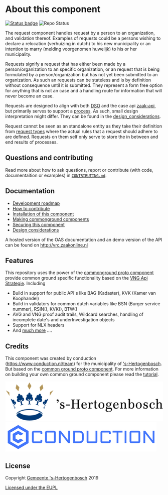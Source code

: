 # About this component

[![Status badge](https://img.shields.io/endpoint.svg?style=for-the-badge&url=https%3A//api-test.nl/api/v1/provider-latest-badge/5a146368-56a0-4092-8630-f806fc86ef50/)](https://api-test.nl/api/v1/provider-latest-badge/5a146368-56a0-4092-8630-f806fc86ef50/)
![Repo Status](https://img.shields.io/badge/status-concept-lightgrey.svg?style=plastic)

The request component handles request by a person to an organization, and validation thereof. Examples of requests could be a persons wishing to declare a relocation (verhuizing in dutch) to his new municipality or an intention to marry (melding voorgenomen huwelijk) to his or her municipality.   

Requests signify a request that has either been made by a person/organization to an specific organization, or an request that is being formulated by a person/organization but has not yet been submitted to an organization. As such an requests can be stateless and is by definition without consequence until it is submitted. They represent a form free option for anything that is not an case and a handling route for information that will never become an case.

Requests are designed to align with both [DSO]( https://redocly.github.io/redoc/?url=https://pre.omgevingswet.overheid.nl/knooppunt/apistore/api-docs/Rijkswaterstaat/Gebruikerstoepassingen-IndienenVerzoek/v1) and the case api [zaak-api]( https://zaken-api.vng.cloud/api/v1/schema), but primarily serves to support a [process]( http://ptc.zaakonline.nl). As such, small design interpretation might differ. They can be found in the [design_considerations]( https://github.com/gemeenteshertogenbosch/verzoekregistratiecomponent/blob/master/DESIGN.md).
              
Request cannot be seen as an standalone entity as they take their definition from [request types]( http://vtc.zaakonline.nl/) where the actual rules that a request should adhere to are defined. Requests on them self only serve to store the in between and end results of processes.                

## Questions and contributing
Read more about how to ask questions, report or contribute (with code, documentaition or examples) in [`CONTRIBUTING.md`](CONTRIBUTING.md).

## Documentation

- [Development roadmap](ROADMAP.md)
- [How to contribute](CONTRIBUTING.md)
- [Installation of this component](INSTALLATION.md)
- [Making commonground components](TUTORIAL.md)
- [Securing this component](SECURITY.md)
- [Design considerations](DESIGN.md)

A hosted version of the OAS documentation and an demo version of the API can be found on http://vrc.zaakonline.nl
## Features
This repository uses the power of the [commonground proto component](https://github.com/ConductionNL/commonground-component) provide common ground specific functionality based on the [VNG Api Strategie](https://docs.geostandaarden.nl/api/API-Strategie/). Including  

* Build in support for public API's like BAG (Kadaster), KVK (Kamer van Koophandel)
* Build in validators for common dutch variables like BSN (Burger service nummer), RSIN(), KVK(), BTW()
* AVG and VNG proof audit trails, Wildcard searches, handling of incomplete date's and underInvestigation objects
* Support for NLX headers
* And [much more](https://github.com/ConductionNL/commonground-component) .... 

## Credits
This component was created by conduction (https://www.conduction.nl/team) for the municipality of ['s-Hertogenbosch](https://www.s-hertogenbosch.nl/). But based  on the [common ground proto component](https://github.com/ConductionNL/commonground-component). For more information on building your own common ground component please read the [tutorial](https://github.com/ConductionNL/commonground-component/blob/master/TUTORIAL.md).  

[!['s-Hertogenbosch](https://raw.githubusercontent.com/ConductionNL/verzoeken/master/resources/logo-s-hertogenbosch.svg?sanitize=true "'s-Hertogenbosch")](https://www.s-hertogenbosch.nl/)
[![Conduction](https://raw.githubusercontent.com/ConductionNL/verzoeken/master/resources/logo-conduction.svg?sanitize=true "Conduction")](https://www.conduction.nl/)

## License
Copyright [Gemeente 's-Hertogenbosch](https://www.s-hertogenbosch.nl/) 2019

[Licensed under the EUPL](LICENCE.md)
